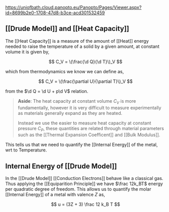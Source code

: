https://uniofbath.cloud.panopto.eu/Panopto/Pages/Viewer.aspx?id=8699b2e0-1708-47d8-b3ce-acd301532459

## [[Drude Model]] and [[Heat Capacity]]

The [[Heat Capacity]] is a measure of the amount of [[Heat]] energy needed to raise the temperature of a solid by a given amount, at constant volume it is given by,

$$
C_V = \(\frac{\d Q}{\d T}\)_V
$$

which from thermodynamics we know we can define as,

$$
C_V = \(\frac{\partial U}{\partial T}\)_V
$$

from the $\d Q = \d U + p\d V$ relation.

> **Aside**: The heat capacity at constant volume $C_V$ is more fundamentally, however it is very difficult to measure experimentally as materials generally expand as they are heated.
> 
> Instead we use the easier to measure heat capacity at constant pressure $C_P$, these quantities are related through material parameters such as the [[Thermal Expansion Coefficent]] and [[Bulk Modulus]].

This tells us that we need to quantify the [[Internal Energy]] of the metal, wrt to Temperature.

## Internal Energy of [[Drude Model]]

In the [[Drude Model]] [[Conduction Electrons]] behave like a classical gas. Thus applying the [[Equiparition Principle]] we have $\frac 12k_BT$ energy per quadratic degree of freedom. This allows us to quantify the molar [[Internal Energy]] of a metal with valence $Z$ as,

$$
u = (3Z + 3) \frac 12 k_B T
$$